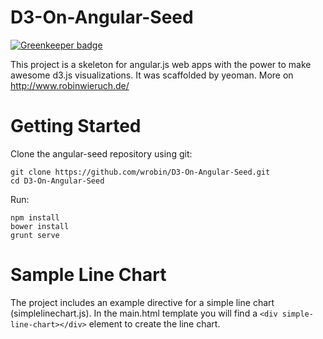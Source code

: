 D3-On-Angular-Seed
==================

[![Greenkeeper badge](https://badges.greenkeeper.io/rwieruch/Brushing-Directive.svg)](https://greenkeeper.io/)

This project is a skeleton for angular.js web apps with the power to make awesome d3.js visualizations. It was scaffolded by yeoman. More on http://www.robinwieruch.de/

Getting Started
==================

Clone the angular-seed repository using git:

```
git clone https://github.com/wrobin/D3-On-Angular-Seed.git
cd D3-On-Angular-Seed
```

Run:

```
npm install
bower install
grunt serve
```

Sample Line Chart
==================

The project includes an example directive for a simple line chart (simplelinechart.js). In the main.html template you will find a `<div simple-line-chart></div>` element to create the line chart.
